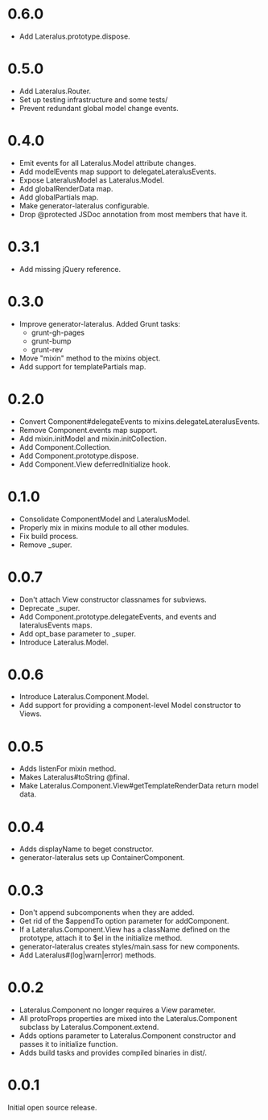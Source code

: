 # 0.6.0

  * Add Lateralus.prototype.dispose.

# 0.5.0

  * Add Lateralus.Router.
  * Set up testing infrastructure and some tests/
  * Prevent redundant global model change events.

# 0.4.0

  * Emit events for all Lateralus.Model attribute changes.
  * Add modelEvents map support to delegateLateralusEvents.
  * Expose LateralusModel as Lateralus.Model.
  * Add globalRenderData map.
  * Add globalPartials map.
  * Make generator-lateralus configurable.
  * Drop @protected JSDoc annotation from most members that have it.

# 0.3.1

  * Add missing jQuery reference.

# 0.3.0

  * Improve generator-lateralus.  Added Grunt tasks:
    * grunt-gh-pages
    * grunt-bump
    * grunt-rev
  * Move "mixin" method to the mixins object.
  * Add support for templatePartials map.

# 0.2.0

  * Convert Component#delegateEvents to mixins.delegateLateralusEvents.
  * Remove Component.events map support.
  * Add mixin.initModel and mixin.initCollection.
  * Add Component.Collection.
  * Add Component.prototype.dispose.
  * Add Component.View deferredInitialize hook.

# 0.1.0

  * Consolidate ComponentModel and LateralusModel.
  * Properly mix in mixins module to all other modules.
  * Fix build process.
  * Remove _super.

# 0.0.7

  * Don't attach View constructor classnames for subviews.
  * Deprecate _super.
  * Add Component.prototype.delegateEvents, and events and lateralusEvents
    maps.
  * Add opt_base parameter to _super.
  * Introduce Lateralus.Model.

# 0.0.6

  * Introduce Lateralus.Component.Model.
  * Add support for providing a component-level Model constructor to Views.

# 0.0.5

  * Adds listenFor mixin method.
  * Makes Lateralus#toString @final.
  * Make Lateralus.Component.View#getTemplateRenderData return model data.

# 0.0.4

  * Adds displayName to beget constructor.
  * generator-lateralus sets up ContainerComponent.

# 0.0.3

  * Don't append subcomponents when they are added.
  * Get rid of the $appendTo option parameter for addComponent.
  * If a Lateralus.Component.View has a className defined on the prototype,
    attach it to $el in the initialize method.
  * generator-lateralus creates styles/main.sass for new components.
  * Add Lateralus#(log|warn|error) methods.

# 0.0.2

  * Lateralus.Component no longer requires a View parameter.
  * All protoProps properties are mixed into the Lateralus.Component subclass
    by Lateralus.Component.extend.
  * Adds options parameter to Lateralus.Component constructor and passes it to
    initialize function.
  * Adds build tasks and provides compiled binaries in dist/.

# 0.0.1

Initial open source release.
